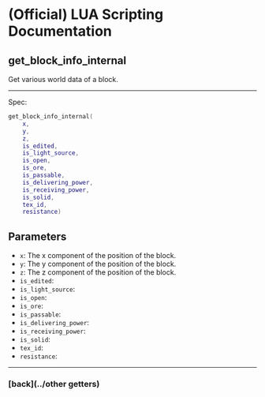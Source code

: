 
# (Official) LUA Scripting Documentation

## get_block_info_internal

Get various world data of a block.

___

Spec:

```lua
get_block_info_internal(
	x,
	y,
	z,
	is_edited,
	is_light_source,
	is_open,
	is_ore,
	is_passable,
	is_delivering_power,
	is_receiving_power,
	is_solid,
	tex_id,
	resistance)
```

## Parameters

- `x`: The x component of the position of the block.
- `y`: The y component of the position of the block.
- `z`: The z component of the position of the block.
- `is_edited`: 
- `is_light_source`: 
- `is_open`: 
- `is_ore`: 
- `is_passable`: 
- `is_delivering_power`: 
- `is_receiving_power`: 
- `is_solid`: 
- `tex_id`: 
- `resistance`: 

___

### [back](../other getters)

